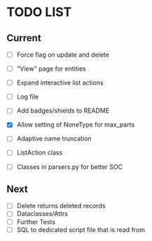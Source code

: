 # TODO LIST
## Current
- [ ] Force flag on update and delete
- [ ] "View" page for entities
- [ ] Expand interactive list actions
- [ ] Log file
- [ ] Add badges/shields to README
- [x] Allow setting of NoneType for max_parts
- [ ] Adaptive name truncation

- [ ] ListAction class
- [ ] Classes in parsers.py for better SOC

## Next
- [ ] Delete returns deleted records
- [ ] Dataclasses/Attrs
- [ ] Further Tests
- [ ] SQL to dedicated script file that is read from